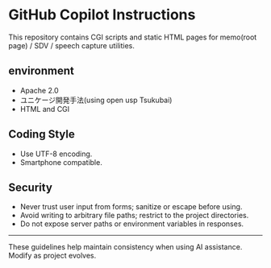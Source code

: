 # GitHub Copilot Instructions

This repository contains CGI scripts and static HTML pages for memo(root page) / SDV / speech capture utilities.

## environment
- Apache 2.0
- ユニケージ開発手法(using open usp Tsukubai)
- HTML and CGI

## Coding Style
- Use UTF-8 encoding.
- Smartphone compatible.

## Security
- Never trust user input from forms; sanitize or escape before using.
- Avoid writing to arbitrary file paths; restrict to the project directories.
- Do not expose server paths or environment variables in responses.

---
These guidelines help maintain consistency when using AI assistance. Modify as project evolves.
